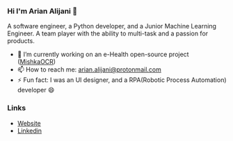 ### Hi I'm Arian Alijani 👋
A software engineer, a Python developer, and a Junior Machine Learning Engineer. A team player with the ability to multi-task and a passion for products.


- 🔭 I’m currently working on an e-Health open-source project ([MishkaOCR](https://github.com/mishka-group/mishka-ocr))
- 📫 How to reach me: arian.alijani@protonmail.com
- ⚡ Fun fact: I was an UI designer, and a RPA(Robotic Process Automation) developer 😄

### Links

* [Website](https://iarian.ir)
* [Linkedin](https://www.linkedin.com/in/arian-alijani)

